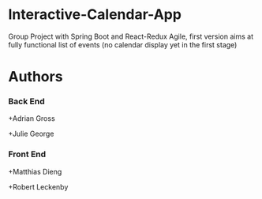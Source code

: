 # Interactive-Calendar-App
Group Project with Spring Boot and React-Redux
Agile, first version aims at fully functional list of events (no calendar display yet in the first stage)

# Authors

### Back End
+Adrian Gross

+Julie George

### Front End
+Matthias Dieng

+Robert Leckenby

